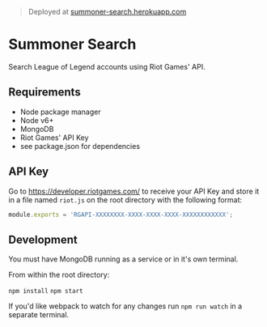 > Deployed at [summoner-search.herokuapp.com](https://summoner-search.herokuapp.com/summoner/Dyrus/)

# Summoner Search

Search League of Legend accounts using Riot Games' API.

## Requirements

- Node package manager
- Node v6+
- MongoDB
- Riot Games' API Key
- see package.json for dependencies

## API Key
Go to https://developer.riotgames.com/ to receive your API Key and store it in a file named `riot.js` on the root directory with the following format:
```javascript
module.exports = 'RGAPI-XXXXXXXX-XXXX-XXXX-XXXX-XXXXXXXXXXXX';
```

## Development

You must have MongoDB running as a service or in it's own terminal.

From within the root directory:

`npm install`
`npm start`

If you'd like webpack to watch for any changes run `npm run watch` in a separate terminal.


